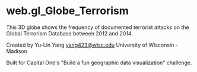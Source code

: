 # web.gl_Globe_Terrorism
This 3D globe shows the frequency of documented terrorist attacks on the Global Terrorism Database between 2012 and 2014.


Created by Yu-Lin Yang
yang423@wisc.edu
University of Wisconsin - Madison

Built for Capital One's "Build a fun geographic data visualization" challenge.
